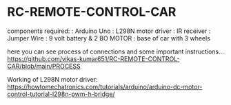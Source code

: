# RC-REMOTE-CONTROL-CAR
components required:
 : Arduino Uno
 : L298N motor driver
 : IR receiver 
 : Jumper Wire
 : 9 volt battery & 2 BO MOTOR 
 : base of car with 3 wheels 
 
 
 here you can see process of connections and some important instructions...
 https://github.com/vikas-kumar651/RC-REMOTE-CONTROL-CAR/blob/main/PROCESS
 
 Working of L298N motor driver:
 https://howtomechatronics.com/tutorials/arduino/arduino-dc-motor-control-tutorial-l298n-pwm-h-bridge/
 
 
